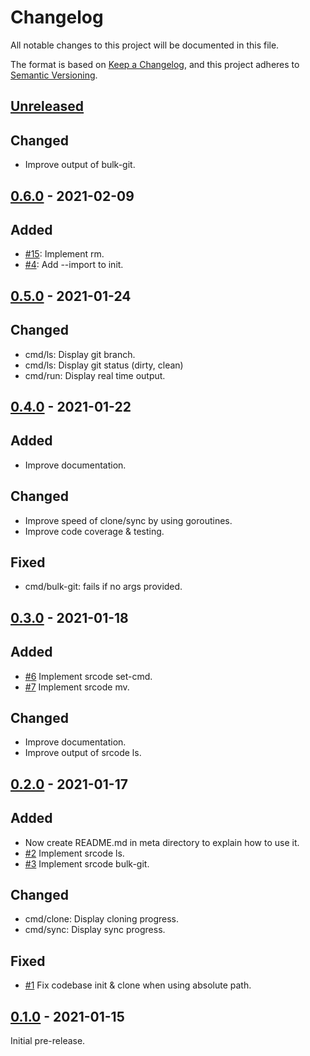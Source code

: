 # Changelog

All notable changes to this project will be documented in this file.

The format is based on [Keep a Changelog](https://keepachangelog.com/en/1.0.0/),
and this project adheres to [Semantic Versioning](https://semver.org/spec/v2.0.0.html).

## [Unreleased]

## Changed

- Improve output of bulk-git.

## [0.6.0] - 2021-02-09

## Added

- [#15](https://github.com/creekorful/srcode/issues/15): Implement rm.
- [#4](https://github.com/creekorful/srcode/issues/4): Add --import to init.

## [0.5.0] - 2021-01-24

## Changed

- cmd/ls: Display git branch.
- cmd/ls: Display git status (dirty, clean)
- cmd/run: Display real time output.

## [0.4.0] - 2021-01-22

## Added

- Improve documentation.

## Changed

- Improve speed of clone/sync by using goroutines.
- Improve code coverage & testing.

## Fixed

- cmd/bulk-git: fails if no args provided.

## [0.3.0] - 2021-01-18

## Added

- [#6](https://github.com/creekorful/srcode/issues/6) Implement srcode set-cmd.
- [#7](https://github.com/creekorful/srcode/issues/7) Implement srcode mv.

## Changed

- Improve documentation.
- Improve output of srcode ls.

## [0.2.0] - 2021-01-17

## Added

- Now create README.md in meta directory to explain how to use it.
- [#2](https://github.com/creekorful/srcode/issues/2) Implement srcode ls.
- [#3](https://github.com/creekorful/srcode/issues/3) Implement srcode bulk-git.

## Changed

- cmd/clone: Display cloning progress.
- cmd/sync: Display sync progress.

## Fixed

- [#1](https://github.com/creekorful/srcode/issues/1) Fix codebase init & clone when using absolute path.

## [0.1.0] - 2021-01-15

Initial pre-release.

[Unreleased]: https://github.com/creekorful/srcode/compare/v0.6.0...HEAD
[0.6.0]: https://github.com/creekorful/srcode/compare/v0.6.0...HEAD
[0.5.0]: https://github.com/creekorful/srcode/compare/v0.5.0...HEAD
[0.5.0]: https://github.com/creekorful/srcode/compare/v0.5.0...HEAD
[0.4.0]: https://github.com/creekorful/srcode/compare/v0.4.0...HEAD
[0.3.0]: https://github.com/creekorful/srcode/compare/v0.3.0...HEAD
[0.2.0]: https://github.com/creekorful/srcode/compare/v0.2.0...HEAD
[0.1.0]: https://github.com/creekorful/srcode/releases/tag/v0.1.0
